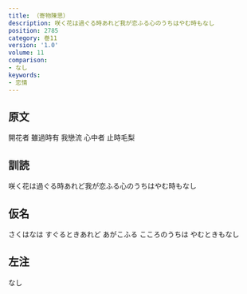 ```yaml
---
title: （寄物陳思）
description: 咲く花は過ぐる時あれど我が恋ふる心のうちはやむ時もなし
position: 2785
category: 巻11
version: '1.0'
volume: 11
comparison:
- なし
keywords:
- 恋情
---
```


## 原文

開花者 雖過時有 我戀流 心中者 止時毛梨

## 訓読

咲く花は過ぐる時あれど我が恋ふる心のうちはやむ時もなし

## 仮名

さくはなは すぐるときあれど あがこふる こころのうちは やむときもなし

## 左注

なし
